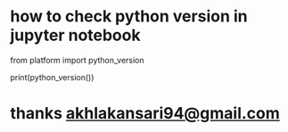 # how to check python version in jupyter notebook
from platform import python_version

print(python_version())
# thanks akhlakansari94@gmail.com
